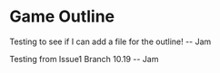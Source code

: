 # Game Outline

Testing to see if I can add a file for the outline! -- Jam

Testing from Issue1 Branch 10.19 -- Jam